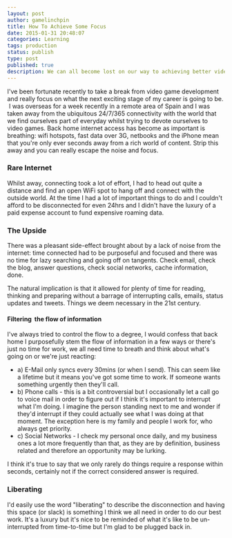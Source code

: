 ```yaml
---
layout: post
author: gamelinchpin
title: How To Achieve Some Focus
date: 2015-01-31 20:48:07
categories: Learning
tags: production
status: publish
type: post
published: true
description: We can all become lost on our way to achieving better video games, here's an idealistic view on how to improve your lot.
---
```

<div>

I've been fortunate recently to take a break from video game development
and really focus on what the next exciting stage of my career is going
to be.  I was overseas for a week recently in a remote area of Spain and
I was taken away from the ubiquitous 24/7/365 connectivity with the
world that we find ourselves part of everyday whilst trying to devote
ourselves to video games. Back home internet access has become as
important is
breathing: wifi hotspots, fast data over 3G, netbooks and the iPhone mean that you're only ever seconds away from a rich world of
content. Strip this away and you can really escape the noise and focus.

</div>

### Rare Internet

<div>

Whilst away, connecting took a lot of effort, I had to head out quite a
distance and find an open WiFi spot to hang off and connect with the
outside world. At the time I had a lot of important things to do and I
couldn't afford to be disconnected for even 24hrs and I didn't have the
luxury of a paid expense account to fund expensive roaming data.

</div>

### The Upside

<div>

There was a pleasant side-effect brought about by a lack of noise from
the
internet: time connected had to be purposeful and focused and there was no time for lazy searching and going off on tangents. Check email, check the blog, answer questions, check social networks, cache
information, done.

</div>

<div>

The natural implication is that it allowed for plenty of time for
reading, thinking and preparing without a barrage of interrupting calls,
emails, status updates and tweets. Things we deem necessary in the 21st
century.

</div>

#### Filtering  the flow of information

<div>

I've always tried to control the flow to a degree, I would confess that
back home I purposefully stem the flow of information in a few ways or
there's just no time for work, we all need time to breath and think
about what's going on or we're just
reacting:

</div>

<div>

-   a) E-Mail only syncs every 30mins (or when I send). This can seem like a
    lifetime but it means you've got some time to work. If someone wants
    something urgently then they'll call.
-   b) Phone calls - this is a bit controversial but I occasionally let a
    call go to voice mail in order to figure out if I think it's important
    to interrupt what I'm doing. I imagine the person standing next to me
    and wonder if they'd interrupt if they could actually see what I was
    doing at that moment. The exception here is my family and people I work
    for, who always get priority.
-   c) Social Networks - I check my personal once daily, and my business
    ones a lot more frequently than that, as they are by definition,
    business related and therefore an opportunity may be lurking.

</div>

<div>

I think it's true to say that we only rarely do things require a
response within seconds, certainly not if the correct considered answer
is required.

</div>

### Liberating

<div>

I'd easily use the word "liberating" to describe the disconnection and
having this space (or slack) is something I think we all need in order
to do our best work. It's a luxury but it's nice to be reminded of what
it's like to be un-interrupted from time-to-time but I'm glad to be
plugged back in.

</div>
